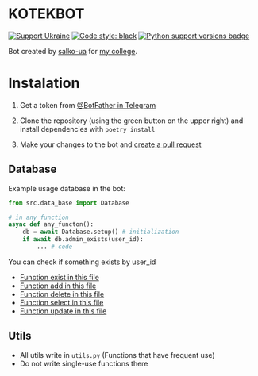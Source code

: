 # KOTEKBOT

[![Support Ukraine](https://badgen.net/badge/support/UKRAINE/?color=0057B8&labelColor=FFD700)](https://www.gov.uk/government/news/ukraine-what-you-can-do-to-help)
[![Code style: black](https://img.shields.io/badge/code%20style-black-000000.svg)](https://github.com/psf/black)
[![Python support versions badge](https://img.shields.io/badge/python-3.12-blue)](https://www.python.org/downloads/)

Bot created by [salko-ua](https://t.me/salkooua) for [my college](https://vvpc.com.ua/).

# Instalation

1. Get a token from [@BotFather in Telegram](https://t.me/BotFather)

2. Clone the repository (using the green button on the upper right) and install dependencies with `poetry install`

3. Make your changes to the bot and [create a pull request](https://docs.github.com/en/pull-requests/collaborating-with-pull-requests/proposing-changes-to-your-work-with-pull-requests/creating-a-pull-request)

## Database

Example usage database in the bot:
```python
from src.data_base import Database

# in any function
async def any_functon():
    db = await Database.setup() # initialization
    if await db.admin_exists(user_id):
        ... # code
```

You can check if something exists by user_id

- [Function exist in this file](src/data_base/exists.py)
- [Function add in this file](src/data_base/adds.py)
- [Function delete in this file](src/data_base/deletes.py)
- [Function select in this file](src/data_base/selects.py)
- [Function update in this file](src/data_base/updates.py)

## Utils

- All utils write in `utils.py` (Functions that have frequent use)
- Do not write single-use functions there
